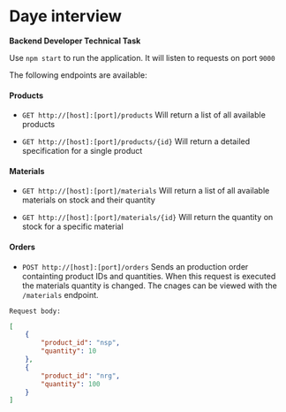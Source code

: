 # Daye interview
**Backend Developer Technical Task**

Use `npm start` to run the application. It will listen to requests on port `9000`

The following endpoints are available:

#### Products
- `GET http://[host]:[port]/products` Will return a list of all available products

- `GET http://[host]:[port]/products/{id}` Will return a detailed specification for a single product

#### Materials
- `GET http://[host]:[port]/materials` Will return a list of all available materials on stock and their quantity

- `GET http://[host]:[port]/materials/{id}` Will return the quantity on stock for a specific material

#### Orders
- `POST http://[host]:[port]/orders` Sends an production order containting product IDs and quantities. When this request is executed the materials quantity is changed. The cnages can be viewed with the `/materials` endpoint.

`Request body:`

```JSON
[
	{
		"product_id": "nsp",
		"quantity": 10
	},
	{
		"product_id": "nrg",
		"quantity": 100
	}
]
```